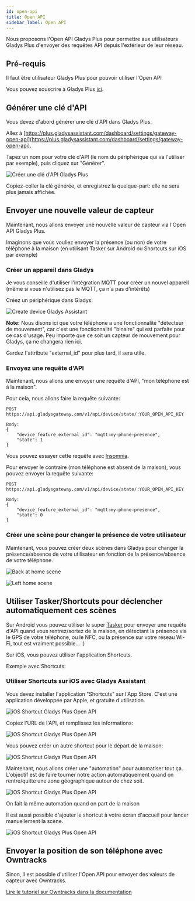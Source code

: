 ```yaml
---
id: open-api
title: Open API
sidebar_label: Open API
---
```


Nous proposons l'Open API Gladys Plus pour permettre aux utilisateurs Gladys Plus d'envoyer des requêtes API depuis l'extérieur de leur réseau.

## Pré-requis

Il faut être utilisateur Gladys Plus pour pouvoir utiliser l'Open API

Vous pouvez souscrire à Gladys Plus [ici](/fr/plus).

## Générer une clé d'API

Vous devez d'abord générer une clé d'API dans Gladys Plus.

Allez à [https://plus.gladysassistant.com/dashboard/settings/gateway-open-api](https://plus.gladysassistant.com/dashboard/settings/gateway-open-api).

Tapez un nom pour votre clé d'API (le nom du périphérique qui va l'utiliser par exemple), puis cliquez sur "Générer".

![Créer une clé d'API Gladys Plus](../../../../../static/img/docs/fr/plus/open-api/create-open-api-key.png)

Copiez-coller la clé générée, et enregistrez la quelque-part: elle ne sera plus jamais affichée.

## Envoyer une nouvelle valeur de capteur

Maintenant, nous allons envoyer une nouvelle valeur de capteur via l'Open API Gladys Plus.

Imaginons que vous vouliez envoyer la présence (ou non) de votre téléphone à la maison (en utilisant Tasker sur Android ou Shortcuts sur iOS par exemple)

### Créer un appareil dans Gladys

Je vous conseille d'utiliser l'intégration MQTT pour créer un nouvel appareil (même si vous n'utilisez pas le MQTT, ça n'a pas d'intérêts)

Créez un périphérique dans Gladys:

![Create device Gladys Assistant](../../../../../static/img/docs/fr/plus/open-api/create-device.png)

**Note:** Nous disons ici que votre téléphone a une fonctionnalité "détecteur de mouvement", car c'est une fonctionnalité "binaire" qui est parfaite pour ce cas d'usage. Peu importe que ce soit un capteur de mouvement pour Gladys, ça ne changera rien ici.

Gardez l'attribute "external_id" pour plus tard, il sera utile.

### Envoyez une requête d'API

Maintenant, nous allons une envoyer une requête d'API, "mon téléphone est à la maison".

Pour cela, nous allons faire la requête suivante:

```
POST https://api.gladysgateway.com/v1/api/device/state/:YOUR_OPEN_API_KEY

Body:
{
	"device_feature_external_id": "mqtt:my-phone-presence",
	"state": 1
}
```

Vous pouvez essayer cette requête avec [Insomnia](https://insomnia.rest/).

Pour envoyer le contraire (mon téléphone est absent de la maison), vous pouvez envoyer la requête suivante:

```
POST https://api.gladysgateway.com/v1/api/device/state/:YOUR_OPEN_API_KEY

Body:
{
	"device_feature_external_id": "mqtt:my-phone-presence",
	"state": 0
}
```

### Créer une scène pour changer la présence de votre utilisateur

Maintenant, vous pouvez créer deux scènes dans Gladys pour changer la présence/absence de votre utilisateur en fonction de la présence/absence de votre téléphone.

![Back at home scene](../../../../../static/img/docs/fr/plus/open-api/back-at-home.png)

![Left home scene](../../../../../static/img/docs/fr/plus/open-api/left-home.png)

## Utiliser Tasker/Shortcuts pour déclencher automatiquement ces scènes

Sur Android vous pouvez utiliser le super [Tasker](https://play.google.com/store/apps/details?id=net.dinglisch.android.taskerm&hl=fr&gl=US) pour envoyer une requête d'API quand vous rentrez/sortez de la maison, en détectant la présence via le GPS de votre téléphone, ou le NFC, ou la présence sur votre réseau Wi-Fi, tout est vraiment possible... :)

Sur iOS, vous pouvez utiliser l'application Shortcuts.

Exemple avec Shortcuts:

### Utiliser Shortcuts sur iOS avec Gladys Assistant

Vous devez installer l'application "Shortcuts" sur l'App Store. C'est une application développée par Apple, et gratuite d'utilisation.

![iOS Shortcut Gladys Plus Open API](../../../../../static/img/docs/en/plus/open-api/1.jpg)

Copiez l'URL de l'API, et remplissez les informations:

![iOS Shortcut Gladys Plus Open API](../../../../../static/img/docs/en/plus/open-api/2.jpg)

Vous pouvez créer un autre shortcut pour le départ de la maison:

![iOS Shortcut Gladys Plus Open API](../../../../../static/img/docs/en/plus/open-api/3.jpg)

Maintenant, nous allons créer une "automation" pour automatiser tout ça. L'objectif est de faire tourner notre action automatiquement quand on rentre/quitte une zone géographique autour de chez soit.

![iOS Shortcut Gladys Plus Open API](../../../../../static/img/docs/en/plus/open-api/4.jpg)

On fait la même automation quand on part de la maison

Il est aussi possible d'ajouter le shortcut à votre écran d'accueil pour lancer manuellement la scène.

![iOS Shortcut Gladys Plus Open API](../../../../../static/img/docs/en/plus/open-api/5.jpg)

## Envoyer la position de son téléphone avec Owntracks

Sinon, il est possible d'utiliser l'Open API pour envoyer des valeurs de capteur avec Owntracks.

[Lire le tutoriel sur Owntracks dans la documentation](/fr/docs/integrations/owntracks)
